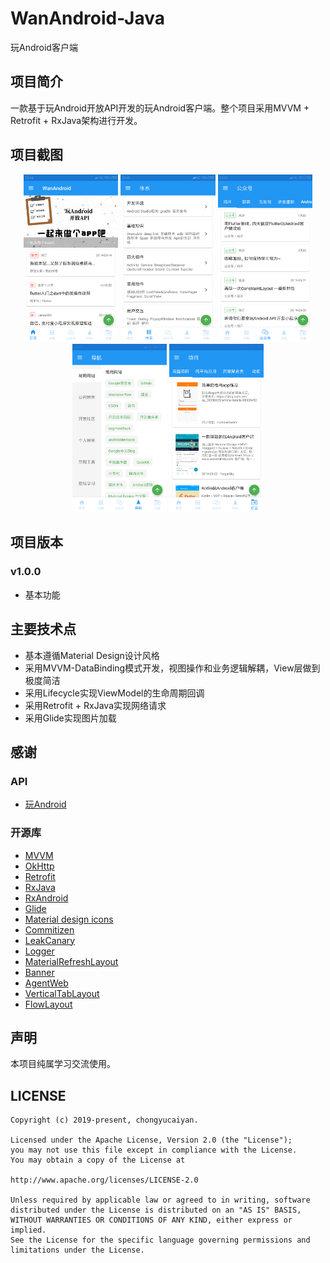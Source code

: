 # WanAndroid-Java
玩Android客户端

## 项目简介
一款基于玩Android开放API开发的玩Android客户端。整个项目采用MVVM + Retrofit + RxJava架构进行开发。

## 项目截图

<div align="center">
    <img src="https://raw.githubusercontent.com/chongyucaiyan/WanAndroid-Java/develop/screenshots/01-Homepage.jpg" width=30% /> <img src="https://raw.githubusercontent.com/chongyucaiyan/WanAndroid-Java/develop/screenshots/02-System.jpg" width=30% /> <img src="https://raw.githubusercontent.com/chongyucaiyan/WanAndroid-Java/develop/screenshots/03-WeChat.jpg" width=30% />
    <img src="https://raw.githubusercontent.com/chongyucaiyan/WanAndroid-Java/develop/screenshots/04-Navigation.jpg" width=30% /> <img src="https://raw.githubusercontent.com/chongyucaiyan/WanAndroid-Java/develop/screenshots/05-Project.jpg" width=30% />
</div>

## 项目版本

### v1.0.0

* 基本功能

## 主要技术点

* 基本遵循Material Design设计风格
* 采用MVVM-DataBinding模式开发，视图操作和业务逻辑解耦，View层做到极度简洁
* 采用Lifecycle实现ViewModel的生命周期回调
* 采用Retrofit + RxJava实现网络请求
* 采用Glide实现图片加载

## 感谢

### API

* [玩Android](https://www.wanandroid.com/)

### 开源库

* [MVVM](https://github.com/googlesamples/android-architecture/tree/todo-mvvm-databinding/)
* [OkHttp](https://github.com/square/okhttp)
* [Retrofit](https://github.com/square/retrofit)
* [RxJava](https://github.com/ReactiveX/RxJava)
* [RxAndroid](https://github.com/ReactiveX/RxAndroid)
* [Glide](https://github.com/bumptech/glide)
* [Material design icons](https://github.com/google/material-design-icons)
* [Commitizen](https://github.com/commitizen/cz-cli)
* [LeakCanary](https://github.com/square/leakcanary)
* [Logger](https://github.com/orhanobut/logger)
* [MaterialRefreshLayout](https://github.com/android-cjj/Android-MaterialRefreshLayout)
* [Banner](https://github.com/youth5201314/banner)
* [AgentWeb](https://github.com/Justson/AgentWeb)
* [VerticalTabLayout](https://github.com/qstumn/VerticalTabLayout)
* [FlowLayout](https://github.com/hongyangAndroid/FlowLayout)

## 声明
本项目纯属学习交流使用。

## LICENSE

    Copyright (c) 2019-present, chongyucaiyan.

    Licensed under the Apache License, Version 2.0 (the "License");
    you may not use this file except in compliance with the License.
    You may obtain a copy of the License at

    http://www.apache.org/licenses/LICENSE-2.0

    Unless required by applicable law or agreed to in writing, software
    distributed under the License is distributed on an "AS IS" BASIS,
    WITHOUT WARRANTIES OR CONDITIONS OF ANY KIND, either express or implied.
    See the License for the specific language governing permissions and
    limitations under the License.